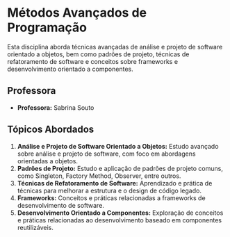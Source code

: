 # Métodos Avançados de Programação

Esta disciplina aborda técnicas avançadas de análise e projeto de software orientado a objetos, bem como padrões de projeto, técnicas de refatoramento de software e conceitos sobre frameworks e desenvolvimento orientado a componentes.

## Professora
- **Professora:** Sabrina Souto

## Tópicos Abordados

1. **Análise e Projeto de Software Orientado a Objetos:** Estudo avançado sobre análise e projeto de software, com foco em abordagens orientadas a objetos.
2. **Padrões de Projeto:** Estudo e aplicação de padrões de projeto comuns, como Singleton, Factory Method, Observer, entre outros.
3. **Técnicas de Refatoramento de Software:** Aprendizado e prática de técnicas para melhorar a estrutura e o design de código legado.
4. **Frameworks:** Conceitos e práticas relacionadas a frameworks de desenvolvimento de software.
5. **Desenvolvimento Orientado a Componentes:** Exploração de conceitos e práticas relacionadas ao desenvolvimento baseado em componentes reutilizáveis.




